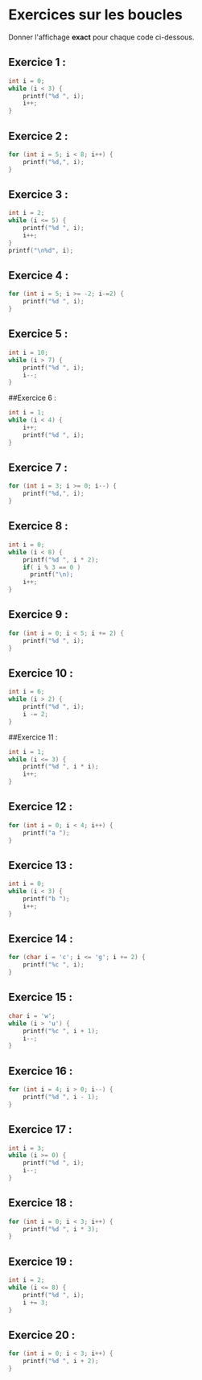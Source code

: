 # Exercices sur les boucles

Donner l'affichage **exact** pour chaque code ci-dessous.

## Exercice 1 :
```c
int i = 0;
while (i < 3) {
    printf("%d ", i);
    i++;
}
```

## Exercice 2 :
```c
for (int i = 5; i < 8; i++) {
    printf("%d,", i);
}
```

## Exercice 3 :
```c
int i = 2;
while (i <= 5) {
    printf("%d ", i);
    i++;
}
printf("\n%d", i);
```

## Exercice 4 :
```c
for (int i = 5; i >= -2; i-=2) {
    printf("%d ", i);
}
```

## Exercice 5 :
```c
int i = 10;
while (i > 7) {
    printf("%d ", i);
    i--;
}
```

##Exercice 6 :
```c
int i = 1;
while (i < 4) {
    i++;
    printf("%d ", i);
}
```

## Exercice 7 :
```c
for (int i = 3; i >= 0; i--) {
    printf("%d,", i);
}
```

## Exercice 8 :
```c
int i = 0;
while (i < 8) {
    printf("%d ", i * 2);
    if( i % 3 == 0 )
      printf("\n);
    i++;
}
```

## Exercice 9 :
```c
for (int i = 0; i < 5; i += 2) {
    printf("%d ", i);
}
```

## Exercice 10 :
```c
int i = 6;
while (i > 2) {
    printf("%d ", i);
    i -= 2;
}
```

##Exercice 11 :
```c
int i = 1;
while (i <= 3) {
    printf("%d ", i * i);
    i++;
}
```

## Exercice 12 :
```c
for (int i = 0; i < 4; i++) {
    printf("a ");
}
```

## Exercice 13 :
```c
int i = 0;
while (i < 3) {
    printf("b ");
    i++;
}
```

## Exercice 14 :
```c
for (char i = 'c'; i <= 'g'; i += 2) {
    printf("%c ", i);
}
```

## Exercice 15 :
```c
char i = 'w';
while (i > 'u') {
    printf("%c ", i + 1);
    i--;
}
```

## Exercice 16 :
```c
for (int i = 4; i > 0; i--) {
    printf("%d ", i - 1);
}
```

## Exercice 17 :
```c
int i = 3;
while (i >= 0) {
    printf("%d ", i);
    i--;
}
```

## Exercice 18 :
```c
for (int i = 0; i < 3; i++) {
    printf("%d ", i * 3);
}
```

## Exercice 19 :
```c
int i = 2;
while (i <= 8) {
    printf("%d ", i);
    i += 3;
}
```

## Exercice 20 :
```c
for (int i = 0; i < 3; i++) {
    printf("%d ", i + 2);
}
```
